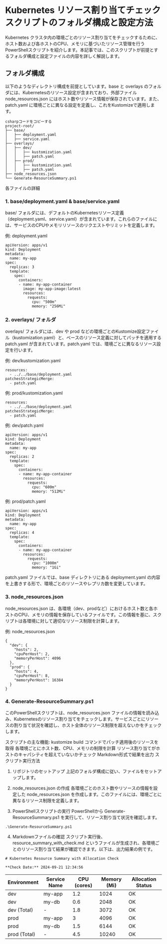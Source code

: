 # Kubernetes リソース割り当てチェックスクリプトのフォルダ構成と設定方法
Kubernetes クラスタ内の環境ごとのリソース割り当てをチェックするために、ホスト数および各ホストのCPU、メモリに基づいたリソース管理を行うPowerShellスクリプトを紹介します。本記事では、このスクリプトが前提とするフォルダ構成と設定ファイルの内容を詳しく解説します。

## フォルダ構成
以下のようなディレクトリ構成を前提としています。base と overlays のフォルダには、Kubernetesのリソース設定が含まれており、外部ファイル node_resources.json にはホスト数やリソース情報が保存されています。また、patch.yaml に環境ごとに異なる設定を定義し、これをKustomizeで適用します。
```
csharpコードをコピーする
project-root/
├── base/
│   ├── deployment.yaml
│   ├── service.yaml
├── overlays/
│   ├── dev/
│   │   ├── kustomization.yaml
│   │   ├── patch.yaml
│   ├── prod/
│   │   ├── kustomization.yaml
│   │   ├── patch.yaml
├── node_resources.json
└── Generate-ResourceSummary.ps1

```
各ファイルの詳細
### 1. base/deployment.yaml & base/service.yaml
base/ フォルダには、デフォルトのKubernetesリソース定義（deployment.yaml、service.yaml）が含まれています。これらのファイルには、サービスのCPUやメモリリソースのリクエストやリミットを定義します。

例: deployment.yaml

```yamlコードをコピーする
apiVersion: apps/v1
kind: Deployment
metadata:
  name: my-app
spec:
  replicas: 3
  template:
    spec:
      containers:
      - name: my-app-container
        image: my-app-image:latest
        resources:
          requests:
            cpu: "500m"
            memory: "256Mi"
```

### 2. overlays/ フォルダ
overlays/ フォルダには、dev や prod などの環境ごとのKustomize設定ファイル（kustomization.yaml）と、ベースのリソース定義に対してパッチを適用する patch.yaml が含まれています。patch.yaml では、環境ごとに異なるリソース設定を行います。

例: dev/kustomization.yaml

```yamlコードをコピーする
resources:
  - ../../base/deployment.yaml
patchesStrategicMerge:
  - patch.yaml
```
例: prod/kustomization.yaml

```yamlコードをコピーする
resources:
  - ../../base/deployment.yaml
patchesStrategicMerge:
  - patch.yaml
```

例: dev/patch.yaml

```yamlコードをコピーする
apiVersion: apps/v1
kind: Deployment
metadata:
  name: my-app
spec:
  replicas: 2
  template:
    spec:
      containers:
      - name: my-app-container
        resources:
          requests:
            cpu: "600m"
            memory: "512Mi"
```
例: prod/patch.yaml

```yamlコードをコピーする
apiVersion: apps/v1
kind: Deployment
metadata:
  name: my-app
spec:
  replicas: 4
  template:
    spec:
      containers:
      - name: my-app-container
        resources:
          requests:
            cpu: "1000m"
            memory: "1Gi"
```
patch.yaml ファイルでは、base ディレクトリにある deployment.yaml の内容を上書きする形で、環境ごとのリソースやレプリカ数を変更しています。
### 3. node_resources.json
node_resources.json は、各環境（dev、prodなど）におけるホスト数と各ホストのCPU、メモリの情報を保存しているファイルです。この情報を基に、スクリプトは各環境に対して適切なリソース制限を計算します。

例: node_resources.json
```jsonコードをコピーする
{
  "dev": {
    "hosts": 2,
    "cpuPerHost": 2,
    "memoryPerHost": 4096
  },
  "prod": {
    "hosts": 4,
    "cpuPerHost": 8,
    "memoryPerHost": 16384
  }
}
```
### 4. Generate-ResourceSummary.ps1
このPowerShellスクリプトは、node_resources.json ファイルの情報を読み込み、Kubernetesのリソース割り当てをチェックします。サービスごとにリソースの割り当て状況を確認し、ホスト全体のリソース制限を超えないかをチェックします。

スクリプトの主な機能:
kustomize build コマンドでパッチ適用後のリソースを取得
各環境ごとにホスト数、CPU、メモリの制限を計算
リソース割り当てがホストのキャパシティを超えていないかチェック
Markdown形式で結果を出力
スクリプト実行方法
1. リポジトリのセットアップ
上記のフォルダ構成に従い、ファイルをセットアップします。

2. node_resources.json の作成
各環境ごとのホスト数やリソースの情報を設定した node_resources.json を作成します。このファイルには、環境ごとに異なるリソース制限を定義します。

3. PowerShellスクリプトの実行
PowerShellから Generate-ResourceSummary.ps1 を実行して、リソース割り当て状況を確認します。

```powershellコードをコピーする
.\Generate-ResourceSummary.ps1

```
4. Markdownファイルの確認
スクリプト実行後、resource_summary_with_check.md というファイルが生成され、各環境ごとのリソース割り当て結果が確認できます。以下は、出力結果の例です。

```markdownコードをコピーする
# Kubernetes Resource Summary with Allocation Check

**Check Date:** 2024-09-21 12:34:56
```
| Environment | Service Name | CPU (cores) | Memory (Mi) | Allocation Status |
|-------------|--------------|-------------|-------------|-------------------|
| dev         | my-app       | 1.2         | 1024        | OK                |
| dev         | my-db        | 0.6         | 2048        | OK                |
| dev (Total) | -            | 1.8         | 3072        | OK                |
| prod        | my-app       | 3           | 4096        | OK                |
| prod        | my-db        | 1.5         | 6144        | OK                |
| prod (Total)| -            | 4.5         | 10240       | OK                |